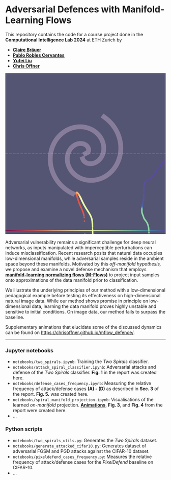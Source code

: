 # Adversarial Defences with Manifold-Learning Flows

This repository contains the code for a course project done in the **Computational Intelligence Lab 2024** at ETH Zurich by
- **[Claire Bräuer](mailto:claireabareuer@gmail.com)**
- **[Pablo Robles Cervantes](mailto:probles@student.ethz.ch)**
- **[Yufei Liu](mailto:yufei.liu@inf.ethz.ch)**
- **[Chris Offner](mailto:chrisoffner@pm.me)**

![](static/videos/readme_anim.gif)

Adversarial vulnerability remains a significant challenge for deep neural networks, as inputs manipulated with imperceptible perturbations can induce misclassification. Recent research posits that natural data occupies low-dimensional manifolds, while adversarial samples reside in the ambient space beyond these manifolds. Motivated by this _off-manifold hypothesis,_ we propose and examine a novel defense mechanism that employs **[manifold-learning normalizing flows (M-Flows)](https://arxiv.org/abs/2003.13913)** to project input samples onto approximations of the data manifold prior to classification.

We illustrate the underlying principles of our method with a low-dimensional pedagogical example before testing its effectiveness on high-dimensional natural image data. While our method shows promise in principle on low-dimensional data, learning the data manifold proves highly unstable and sensitive to initial conditions. On image data, our method fails to surpass the baseline.

Supplementary animations that elucidate some of the discussed dynamics can be found on https://chrisoffner.github.io/mflow_defence/.

---

### Jupyter notebooks

- `notebooks/two_spirals.ipynb`: Training the _Two Spirals_ classifier.
- `notebooks/attack_spiral_classifier.ipynb`: Adversarial attacks and defense of the _Two Spirals_ classifier. **Fig. 1** in the report was created here.
- `notebooks/defense_cases_frequency.ipynb`: Measuring the relative frequency of attack/defense cases **(A) - (D)** as described in **Sec. 3** of the report. **Fig. 5.** was created here.
- `notebooks/spiral_manifold_projection.ipynb`: Visualisations of the learned _on-manifold_ projection. **[Animations](https://chrisoffner.github.io/mflow_defence/)**, **Fig. 3**, and **Fig. 4** from the report were created here.
- ...

### Python scripts

- `notebooks/two_spirals_utils.py`: Generates the _Two Spirals_ dataset.
- `notebooks/generate_attacked_cifar10.py`: Generates dataset of adversarial FGSM and PGD attacks against the CIFAR-10 dataset.
- `notebooks/pixeldefend_cases_frequency.py`: Measures the relative frequency of attack/defense cases for the _PixelDefend_ baseline on CIFAR-10.
- ...
